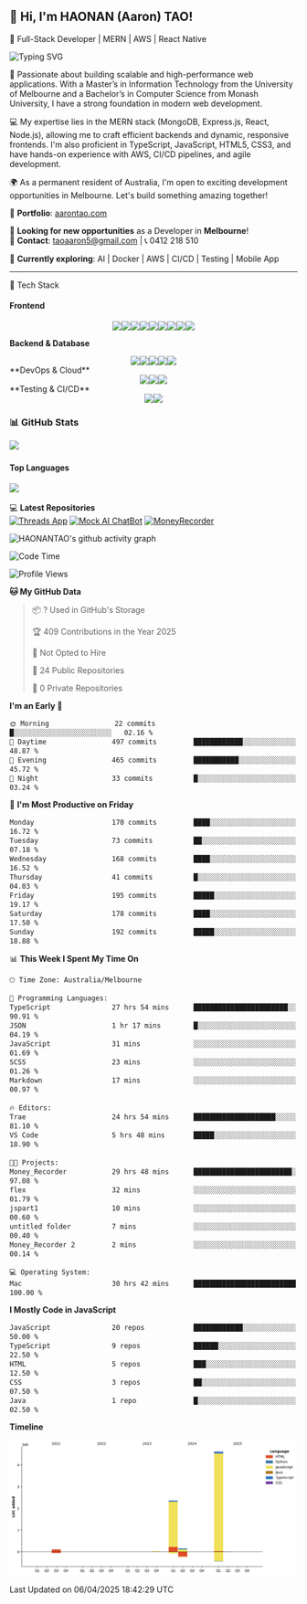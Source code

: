 ## 👋 Hi, I'm HAONAN (Aaron) TAO!
🚀 Full-Stack Developer | MERN | AWS | React Native

![Typing SVG](https://readme-typing-svg.herokuapp.com?lines=Keep%20coding;&center=true&width=300&height=50&color=blue&vCenter=true&fontSize=25&fontColor=black&duration=3000&pause=500)


🚀 Passionate about building scalable and high-performance web applications. With a Master’s in Information Technology from the University of Melbourne and a Bachelor’s in Computer Science from Monash University, I have a strong foundation in modern web development.

💻 My expertise lies in the MERN stack (MongoDB, Express.js, React, Node.js), allowing me to craft efficient backends and dynamic, responsive frontends. I'm also proficient in TypeScript, JavaScript, HTML5, CSS3, and have hands-on experience with AWS, CI/CD pipelines, and agile development.

🌍 As a permanent resident of Australia, I'm open to exciting development opportunities in Melbourne. Let's build something amazing together!

📝 **Portfolio**: [aarontao.com](https://www.aarontao.com/)            

💼 **Looking for new opportunities** as a Developer in **Melbourne**!        
📩 **Contact**: taoaaron5@gmail.com | 📞 0412 218 510  

🌱 **Currently exploring**: AI | Docker | AWS | CI/CD | Testing | Mobile App

<hr/>
🚀 Tech Stack

#### **Frontend**  
<div style="display: flex; justify-content: center; align-items: center;">
  <img src="https://img.shields.io/badge/-HTML5-E34F26?style=flat-square&logo=html5&logoColor=white" />
  <img src="https://img.shields.io/badge/-CSS3-1572B6?style=flat-square&logo=css3&logoColor=white" />
  <img src="https://img.shields.io/badge/-JavaScript-F7DF1E?style=flat-square&logo=javascript&logoColor=black" />
  <img src="https://img.shields.io/badge/TypeScript-007ACC?style=flat-square&logo=typescript&logoColor=white" />
  <img src="https://img.shields.io/badge/React-61DAFB?style=flat-square&logo=react&logoColor=black" />

  <img src="https://img.shields.io/badge/Next.js-000000?style=flat-square&logo=next.js&logoColor=white" />
  <img src="https://img.shields.io/badge/Tailwind_CSS-06B6D4?style=flat-square&logo=tailwind-css&logoColor=white" />
  <img src="https://img.shields.io/badge/React_Native-61DAFB?style=flat-square&logo=react&logoColor=black" />
  <img src="https://img.shields.io/badge/Expo-000020?style=flat-square&logo=expo&logoColor=white" />
</div>

 **Backend & Database**
<div style="display: flex; justify-content: center; align-items: center;">
  <img src="https://img.shields.io/badge/Node.js-339933?style=flat-square&logo=node.js&logoColor=white" />
  <img src="https://img.shields.io/badge/Express-000000?style=flat-square&logo=express&logoColor=white" />
  <img src="https://img.shields.io/badge/MongoDB-4EA94B?style=flat-square&logo=mongodb&logoColor=white" />
  <img src="https://img.shields.io/badge/Appwrite-F02E65?style=flat-square&logo=appwrite&logoColor=white" />
  <img src="https://img.shields.io/badge/Firebase-FFCA28?style=flat-square&logo=firebase&logoColor=black" />
</div>
 **DevOps & Cloud**
<div style="display: flex; justify-content: center; align-items: center;">
  <img src="https://img.shields.io/badge/Docker-2496ED?style=flat-square&logo=docker&logoColor=white" />
  <img src="https://img.shields.io/badge/AWS-FF9900?style=flat-square&logo=amazon-aws&logoColor=white" />
  <img src="https://img.shields.io/badge/Serverless-FD5750?style=flat-square&logo=serverless&logoColor=white" />
</div>
 **Testing & CI/CD**
<div style="display: flex; justify-content: center; align-items: center;">
  <img src="https://img.shields.io/badge/Testing-Jest-C21325?style=flat-square&logo=jest&logoColor=white" />
  <img src="https://img.shields.io/badge/CI/CD-0077B5?style=flat-square&logo=githubactions&logoColor=white" />
</div>


### 📊 GitHub Stats  
<img src="https://github-readme-stats.vercel.app/api?username=HAONANTAO&show_icons=true&theme=tokyonight&count_private=true&hide_border=true" width="48%" />

#### **Top Languages**  
<img src="https://github-readme-stats.vercel.app/api/top-langs/?username=HAONANTAO&layout=compact&theme=tokyonight&langs_count=6&hide=css,html" width="48%" />


💻 **Latest Repositories**  
[![Threads App](https://img.shields.io/badge/-Threads%20App-1abc9c?style=flat-square&logo=github&logoColor=white)](https://github.com/HAONANTAO/threads_app)
[![Mock AI ChatBot](https://img.shields.io/badge/-Mock%20AI%20ChatBot-e74c3c?style=flat-square&logo=github&logoColor=white)](https://github.com/HAONANTAO/Mock_AI_ChatBot)
[![MoneyRecorder](https://img.shields.io/badge/-MoneyRecorder-3498db?style=flat-square&logo=github&logoColor=white)](https://github.com/HAONANTAO/Money_Recorder)

![HAONANTAO's github activity graph](https://github-readme-activity-graph.vercel.app/graph?username=HAONANTAO&theme=tokyo-night)



<!--START_SECTION:waka-->
![Code Time](http://img.shields.io/badge/Code%20Time-532%20hrs%2019%20mins-blue)

![Profile Views](http://img.shields.io/badge/Profile%20Views-39-blue)

**🐱 My GitHub Data** 

> 📦 ? Used in GitHub's Storage 
 > 
> 🏆 409 Contributions in the Year 2025
 > 
> 🚫 Not Opted to Hire
 > 
> 📜 24 Public Repositories 
 > 
> 🔑 0 Private Repositories 
 > 
**I'm an Early 🐤** 

```text
🌞 Morning                22 commits          █░░░░░░░░░░░░░░░░░░░░░░░░   02.16 % 
🌆 Daytime                497 commits         ████████████░░░░░░░░░░░░░   48.87 % 
🌃 Evening                465 commits         ███████████░░░░░░░░░░░░░░   45.72 % 
🌙 Night                  33 commits          █░░░░░░░░░░░░░░░░░░░░░░░░   03.24 % 
```
📅 **I'm Most Productive on Friday** 

```text
Monday                   170 commits         ████░░░░░░░░░░░░░░░░░░░░░   16.72 % 
Tuesday                  73 commits          ██░░░░░░░░░░░░░░░░░░░░░░░   07.18 % 
Wednesday                168 commits         ████░░░░░░░░░░░░░░░░░░░░░   16.52 % 
Thursday                 41 commits          █░░░░░░░░░░░░░░░░░░░░░░░░   04.03 % 
Friday                   195 commits         █████░░░░░░░░░░░░░░░░░░░░   19.17 % 
Saturday                 178 commits         ████░░░░░░░░░░░░░░░░░░░░░   17.50 % 
Sunday                   192 commits         █████░░░░░░░░░░░░░░░░░░░░   18.88 % 
```


📊 **This Week I Spent My Time On** 

```text
🕑︎ Time Zone: Australia/Melbourne

💬 Programming Languages: 
TypeScript               27 hrs 54 mins      ███████████████████████░░   90.91 % 
JSON                     1 hr 17 mins        █░░░░░░░░░░░░░░░░░░░░░░░░   04.19 % 
JavaScript               31 mins             ░░░░░░░░░░░░░░░░░░░░░░░░░   01.69 % 
SCSS                     23 mins             ░░░░░░░░░░░░░░░░░░░░░░░░░   01.26 % 
Markdown                 17 mins             ░░░░░░░░░░░░░░░░░░░░░░░░░   00.97 % 

🔥 Editors: 
Trae                     24 hrs 54 mins      ████████████████████░░░░░   81.10 % 
VS Code                  5 hrs 48 mins       █████░░░░░░░░░░░░░░░░░░░░   18.90 % 

🐱‍💻 Projects: 
Money_Recorder           29 hrs 48 mins      ████████████████████████░   97.08 % 
flex                     32 mins             ░░░░░░░░░░░░░░░░░░░░░░░░░   01.79 % 
jspart1                  10 mins             ░░░░░░░░░░░░░░░░░░░░░░░░░   00.60 % 
untitled folder          7 mins              ░░░░░░░░░░░░░░░░░░░░░░░░░   00.40 % 
Money_Recorder 2         2 mins              ░░░░░░░░░░░░░░░░░░░░░░░░░   00.14 % 

💻 Operating System: 
Mac                      30 hrs 42 mins      █████████████████████████   100.00 % 
```

**I Mostly Code in JavaScript** 

```text
JavaScript               20 repos            ████████████░░░░░░░░░░░░░   50.00 % 
TypeScript               9 repos             ██████░░░░░░░░░░░░░░░░░░░   22.50 % 
HTML                     5 repos             ███░░░░░░░░░░░░░░░░░░░░░░   12.50 % 
CSS                      3 repos             ██░░░░░░░░░░░░░░░░░░░░░░░   07.50 % 
Java                     1 repo              █░░░░░░░░░░░░░░░░░░░░░░░░   02.50 % 
```



**Timeline**

![Lines of Code chart](https://raw.githubusercontent.com/HAONANTAO/HAONANTAO/main/assets/bar_graph.png)


 Last Updated on 06/04/2025 18:42:29 UTC
<!--END_SECTION:waka-->





